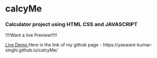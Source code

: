 # calcyMe

### Calculator project using HTML CSS and JAVASCRIPT

 !!!!Want a live Preview!!!!!
<p>
<a href = "https://yaswant-kumar-singhi.github.io/calcyMe/ "> Live Demo
</a>
Here is the link of my github page - https://yaswant-kumar-singhi.github.io/calcyMe/
</p>
